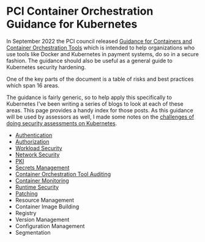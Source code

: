 # PCI Container Orchestration Guidance for Kubernetes

In September 2022 the PCI council released [Guidance for Containers and Container Orchestration Tools](https://blog.pcisecuritystandards.org/new-information-supplement-guidance-for-containers-and-container-orchestration-tools) which is intended to help organizations who use tools like Docker and Kubernetes in payment systems, do so in a secure fashion. The guidance should also be useful as a general guide to Kubernetes security hardening.

One of the key parts of the document is a table of risks and best practices which span 16 areas.

The guidance is fairly generic, so to help apply this specifically to Kubernetes I've been writing a series of blogs to look at each of these areas. This page provides a handy index for those posts. As this guidance will be used by assessors as well, I made some notes on the [challenges of doing security assessments on Kubernetes](https://raesene.github.io/blog/2022/09/20/Assessing-Kubernetes-Clusters-for-PCI-Compliance/).

- [Authentication](https://raesene.github.io/blog/2022/10/01/PCI-Kubernetes-Section1-Authentication/)
- [Authorization](https://raesene.github.io/blog/2022/10/08/PCI-Kubernetes-Section2-Authorization/)
- [Workload Security](https://raesene.github.io/blog/2022/10/15/PCI-Kubernetes-Section3-workload-security/)
- [Network Security](https://raesene.github.io/blog/2022/10/23/PCI-Kubernetes-Section4-network-security/)   
- [PKI](https://raesene.github.io/blog/2022/10/29/PCI-Kubernetes-Section5-PKI/)
- [Secrets Management](https://raesene.github.io/blog/2022/11/06/PCI-Kubernetes-Section6-Secrets-Management/)
- [Container Orchestration Tool Auditing](https://raesene.github.io/blog/2022/11/12/PCI-Kubernetes-Section7-Auditing/)
- [Container Monitoring](https://raesene.github.io/blog/2022/11/19/PCI-Kubernetes-Section8-monitoring/)
- [Runtime Security](https://raesene.github.io/blog/2022/11/27/PCI-Kubernetes-Section9-Runtime-Security/)
- [Patching](https://raesene.github.io/blog/2022/12/03/PCI-Kubernetes-Section10-Patching/)
- Resource Management
- Container Image Building
- Registry
- Version Management
- Configuration Management
- Segmentation